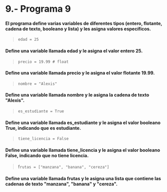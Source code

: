 # 9.- Programa 9
#### El programa define varias variables de diferentes tipos (entero, flotante, cadena de texto, booleano y lista) y les asigna valores específicos.
> ```edad = 25 ```

#### Define una variable llamada edad y le asigna el valor entero 25.
> ```precio = 19.99 # float```

#### Define una variable llamada precio y le asigna el valor flotante 19.99.
> ```nombre = "Alexis"```

#### Define una variable llamada nombre y le asigna la cadena de texto "Alexis".
> ```es_estudiante = True```

#### Define una variable llamada es_estudiante y le asigna el valor booleano True, indicando que es estudiante.
> ```tiene_licencia = False```

#### Define una variable llamada tiene_licencia y le asigna el valor booleano False, indicando que no tiene licencia.
> f```rutas = ["manzana", "banana", "cereza"]```

#### Define una variable llamada frutas y le asigna una lista que contiene las cadenas de texto "manzana", "banana" y "cereza".
